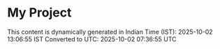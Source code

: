 # My Project

This content is dynamically generated in Indian Time (IST): 2025-10-02 13:06:55 IST
Converted to UTC: 2025-10-02 07:36:55 UTC
